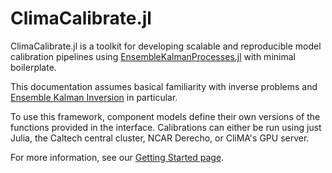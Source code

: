 # ClimaCalibrate.jl

ClimaCalibrate.jl is a toolkit for developing scalable and reproducible model 
calibration pipelines using [EnsembleKalmanProcesses.jl](https://github.com/CliMA/EnsembleKalmanProcesses.jl/) with minimal boilerplate.

This documentation assumes basical familiarity with inverse problems and [Ensemble Kalman Inversion](https://clima.github.io/EnsembleKalmanProcesses.jl/dev/ensemble_kalman_inversion/#eki) in particular.

To use this framework, component models define their own versions of the functions provided in the interface.
Calibrations can either be run using just Julia, the Caltech central cluster, NCAR Derecho, or CliMA's GPU server.

For more information, see our [Getting Started page](https://clima.github.io/ClimaCalibrate.jl/dev/quickstart/).
